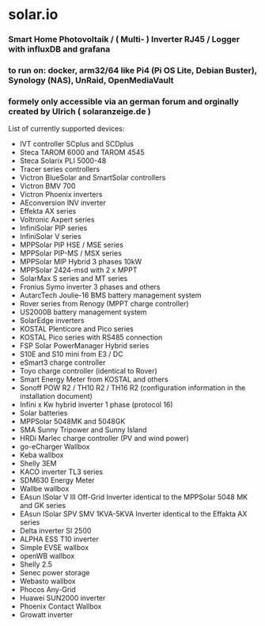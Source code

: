# solar.io

### Smart Home Photovoltaik / ( Multi- ) Inverter RJ45 / Logger with influxDB and grafana

### to run on: docker, arm32/64 like Pi4 (Pi OS Lite, Debian Buster), Synology (NAS), UnRaid, OpenMediaVault

### formely only accessible via an german forum and orginally created by Ulrich ( solaranzeige.de )

List of currently supported devices: 
- IVT controller SCplus and SCDplus
- Steca TAROM 6000 and TAROM 4545
- Steca Solarix PLI 5000-48
- Tracer series controllers
- Victron BlueSolar and SmartSolar controllers
- Victron BMV 700
- Victron Phoenix inverters
- AEconversion INV inverter
- Effekta AX series
- Voltronic Axpert series
- InfiniSolar PIP series
- InfiniSolar V series
- MPPSolar PIP HSE / MSE series
- MPPSolar PIP-MS / MSX series
- MPPSolar MIP Hybrid 3 phases 10kW
- MPPSolar 2424-msd with 2 x MPPT
- SolarMax S series and MT series
- Fronius Symo inverter 3 phases and others
- AutarcTech Joulie-16 BMS battery management system
- Rover series from Renogy (MPPT charge controller)
- US2000B battery management system
- SolarEdge inverters
- KOSTAL Plenticore and Pico series
- KOSTAL Pico series with RS485 connection
- FSP Solar PowerManager Hybrid series
- S10E and S10 mini from E3 / DC
- eSmart3 charge controller
- Toyo charge controller (identical to Rover)
- Smart Energy Meter from KOSTAL and others
- Sonoff POW R2 / TH10 R2 / TH16 R2 (configuration information in the installation document)
- Infini x Kw hybrid inverter 1 phase (protocol 16)
- Solar batteries
- MPPSolar 5048MK and 5048GK
- SMA Sunny Tripower and Sunny Island
- HRDi Marlec charge controller (PV and wind power)
- go-eCharger Wallbox
- Keba wallbox
- Shelly 3EM
- KACO inverter TL3 series
- SDM630 Energy Meter
- Wallbe wallbox
- EAsun ISolar V III Off-Grid Inverter identical to the MPPSolar 5048 MK and GK series
- EAsun ISolar SPV SMV 1KVA-5KVA Inverter identical to the Effakta AX series
- Delta inverter SI 2500
- ALPHA ESS T10 inverter
- Simple EVSE wallbox
- openWB wallbox
- Shelly 2.5
- Senec power storage
- Webasto wallbox
- Phocos Any-Grid
- Huawei SUN2000 inverter
- Phoenix Contact Wallbox
- Growatt inverter
